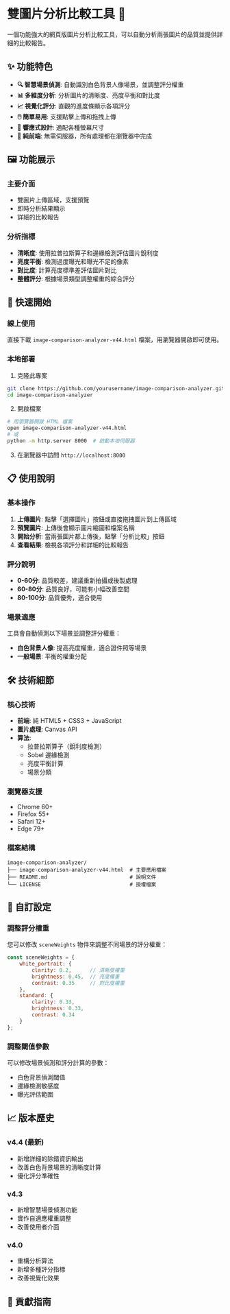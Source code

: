 # 雙圖片分析比較工具 📸
一個功能強大的網頁版圖片分析比較工具，可以自動分析兩張圖片的品質並提供詳細的比較報告。

## ✨ 功能特色

- **🔍 智慧場景偵測**: 自動識別白色背景人像場景，並調整評分權重
- **📊 多維度分析**: 分析圖片的清晰度、亮度平衡和對比度
- **📈 視覺化評分**: 直觀的進度條顯示各項評分
- **🖱️ 簡單易用**: 支援點擊上傳和拖拽上傳
- **📱 響應式設計**: 適配各種螢幕尺寸
- **🚀 純前端**: 無需伺服器，所有處理都在瀏覽器中完成

## 🖼️ 功能展示

### 主要介面
- 雙圖片上傳區域，支援預覽
- 即時分析結果顯示
- 詳細的比較報告

### 分析指標
- **清晰度**: 使用拉普拉斯算子和邊緣檢測評估圖片銳利度
- **亮度平衡**: 檢測過度曝光和曝光不足的像素
- **對比度**: 計算亮度標準差評估圖片對比
- **整體評分**: 根據場景類型調整權重的綜合評分

## 🚀 快速開始

### 線上使用
直接下載 `image-comparison-analyzer-v44.html` 檔案，用瀏覽器開啟即可使用。

### 本地部署
1. 克隆此專案
```bash
git clone https://github.com/yourusername/image-comparison-analyzer.git
cd image-comparison-analyzer
```

2. 開啟檔案
```bash
# 用瀏覽器開啟 HTML 檔案
open image-comparison-analyzer-v44.html
# 或
python -m http.server 8000  # 啟動本地伺服器
```

3. 在瀏覽器中訪問 `http://localhost:8000`

## 📋 使用說明

### 基本操作
1. **上傳圖片**: 點擊「選擇圖片」按鈕或直接拖拽圖片到上傳區域
2. **預覽圖片**: 上傳後會顯示圖片縮圖和檔案名稱
3. **開始分析**: 當兩張圖片都上傳後，點擊「分析比較」按鈕
4. **查看結果**: 檢視各項評分和詳細的比較報告

### 評分說明
- **0-60分**: 品質較差，建議重新拍攝或後製處理
- **60-80分**: 品質良好，可能有小幅改善空間
- **80-100分**: 品質優秀，適合使用

### 場景適應
工具會自動偵測以下場景並調整評分權重：
- **白色背景人像**: 提高亮度權重，適合證件照等場景
- **一般場景**: 平衡的權重分配

## 🛠️ 技術細節

### 核心技術
- **前端**: 純 HTML5 + CSS3 + JavaScript
- **圖片處理**: Canvas API
- **算法**: 
  - 拉普拉斯算子（銳利度檢測）
  - Sobel 邊緣檢測
  - 亮度平衡計算
  - 場景分類

### 瀏覽器支援
- Chrome 60+
- Firefox 55+
- Safari 12+
- Edge 79+

### 檔案結構
```
image-comparison-analyzer/
├── image-comparison-analyzer-v44.html  # 主要應用檔案
├── README.md                           # 說明文件
└── LICENSE                             # 授權檔案
```

## 🔧 自訂設定

### 調整評分權重
您可以修改 `sceneWeights` 物件來調整不同場景的評分權重：

```javascript
const sceneWeights = {
    white_portrait: {
        clarity: 0.2,      // 清晰度權重
        brightness: 0.45,  // 亮度權重
        contrast: 0.35     // 對比度權重
    },
    standard: {
        clarity: 0.33,
        brightness: 0.33,
        contrast: 0.34
    }
};
```

### 調整閾值參數
可以修改場景偵測和評分計算的參數：
- 白色背景偵測閾值
- 邊緣檢測敏感度
- 曝光評估範圍

## 📈 版本歷史

### v4.4 (最新)
- 新增詳細的除錯資訊輸出
- 改善白色背景場景的清晰度計算
- 優化評分準確性

### v4.3
- 新增智慧場景偵測功能
- 實作自適應權重調整
- 改善使用者介面

### v4.0
- 重構分析算法
- 新增多種評分指標
- 改善視覺化效果

## 🤝 貢獻指南



